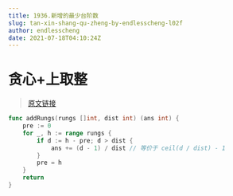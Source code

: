 ```yaml
---
title: 1936.新增的最少台阶数
slug: tan-xin-shang-qu-zheng-by-endlesscheng-l02f
author: endlesscheng
date: 2021-07-18T04:10:24Z
---
```

# 贪心+上取整
 
> [原文链接](https://leetcode.cn/problems/add-minimum-number-of-rungs/solution/tan-xin-shang-qu-zheng-by-endlesscheng-l02f)
```go
func addRungs(rungs []int, dist int) (ans int) {
	pre := 0
	for _, h := range rungs {
		if d := h - pre; d > dist {
			ans += (d - 1) / dist // 等价于 ceil(d / dist) - 1
		}
		pre = h
	}
	return
}
```
